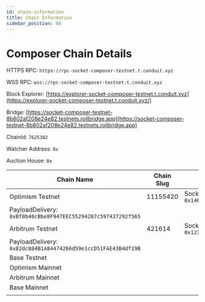 ```yaml
---
id: chain-information
title: Chain Information
sidebar_position: 98
---
```


# Composer Chain Details

HTTPS RPC: `https://rpc-socket-composer-testnet.t.conduit.xyz`

WSS RPC: `wss://rpc-socket-composer-testnet.t.conduit.xyz`

Block Explorer: [https://explorer-socket-composer-testnet.t.conduit.xyz](https://explorer-socket-composer-testnet.t.conduit.xyz/)

Bridge: [https://socket-composer-testnet-8b802af208e24e82.testnets.rollbridge.app](https://socket-composer-testnet-8b802af208e24e82.testnets.rollbridge.app)

ChainId: `7625382`

Watcher Address: `0x`

Auction House: `0x`

| Chain Name | Chain Slug | Addresses |
| --- | --- | --- |
| Optimism Testnet | 11155420 | Socket: `0x1463b319BC177e4000e620023AD62c006A656420`
PayloadDelivery: `0xBf0b40cBbe8F947EEC55294207c597437292f565` |
| Arbitrum Testnet | 421614 | Socket: `0x123415Fb068285823B0A113b62706beE48bcE811`
PayloadDelivery: `0x82dc804B1A84474266d59e1ccD51FAE43B4df19B` |
| Base Testnet |  |  |
| Optimism Mainnet |  |  |
| Arbitrum Mainnet |  |  |
| Base Mainnet |  |  |
|  |  |  |
